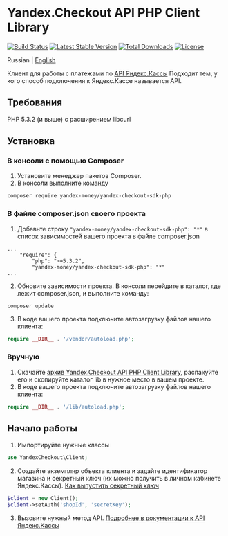 # Yandex.Checkout API PHP Client Library

[![Build Status](https://travis-ci.org/yandex-money/yandex-checkout-sdk-php.svg?branch=master)](https://travis-ci.org/yandex-money/yandex-checkout-sdk-php)
[![Latest Stable Version](https://poser.pugx.org/yandex-money/yandex-checkout-sdk-php/v/stable)](https://packagist.org/packages/yandex-money/yandex-checkout-sdk-php)
[![Total Downloads](https://poser.pugx.org/yandex-money/yandex-checkout-sdk-php/downloads)](https://packagist.org/packages/yandex-money/yandex-checkout-sdk-php)
[![License](https://poser.pugx.org/yandex-money/yandex-checkout-sdk-php/license)](https://packagist.org/packages/yandex-money/yandex-checkout-sdk-php)

Russian | [English](https://github.com/yandex-money/yandex-checkout-sdk-php/blob/master/README.en.md)

Клиент для работы с платежами по [API Яндекс.Кассы](https://kassa.yandex.ru/docs/checkout-api/)
Подходит тем, у кого способ подключения к Яндекс.Кассе называется API.

## Требования
PHP 5.3.2 (и выше) с расширением libcurl

## Установка
### В консоли с помощью Composer

1. Установите менеджер пакетов Composer.
2. В консоли выполните команду
```bash
composer require yandex-money/yandex-checkout-sdk-php
```

### В файле composer.json своего проекта
1. Добавьте строку `"yandex-money/yandex-checkout-sdk-php": "*"` в список зависимостей вашего проекта в файле composer.json
```
...
    "require": {
        "php": ">=5.3.2",
        "yandex-money/yandex-checkout-sdk-php": "*"
...
```
2. Обновите зависимости проекта. В консоли перейдите в каталог, где лежит composer.json, и выполните команду:
```bash
composer update
```
3. В коде вашего проекта подключите автозагрузку файлов нашего клиента:
```php
require __DIR__ . '/vendor/autoload.php';
```

### Вручную

1. Скачайте [архив Yandex.Checkout API PHP Client Library](https://github.com/yandex-money/yandex-checkout-sdk-php/archive/master.zip), распакуйте его и скопируйте каталог lib в нужное место в вашем проекте.
2. В коде вашего проекта подключите автозагрузку файлов нашего клиента:
```php
require __DIR__ . '/lib/autoload.php'; 
```

## Начало работы

1. Импортируйте нужные классы
```php
use YandexCheckout\Client;
```
2. Создайте экземпляр объекта клиента и задайте идентификатор магазина и секретный ключ (их можно получить в личном кабинете Яндекс.Кассы). [Как выпустить секретный ключ](https://yandex.ru/support/checkout/payments/keys.html)
```php
$client = new Client();
$client->setAuth('shopId', 'secretKey');
```
3. Вызовите нужный метод API. [Подробнее в документации к API Яндекс.Кассы](https://kassa.yandex.ru/developers/api#%D1%81%D0%BE%D0%B7%D0%B4%D0%B0%D0%BD%D0%B8%D0%B5_%D0%BF%D0%BB%D0%B0%D1%82%D0%B5%D0%B6%D0%B0)
